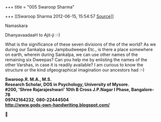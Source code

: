 +++
title = "005 Swaroop Sharma"

+++
[[Swaroop Sharma	2012-06-15, 15:54:57 [Source](https://groups.google.com/g/bvparishat/c/aM8sihKDmsI)]]



Namaskara

  

DhanyavaadaaH to Ajit-ji :-)

What is the significance of these seven divisions of the of the world? As we during our Sankalpa say Jampbudweepe Etc., is there a place somewhere on earth, wherein during Sankalpa, we can use other names of the remaining six Dweepas? Can you help me by enlisting the names of the other Varshas, in case it is readily available? I am curious to know the structure or the kind ofgeographical imagination our ancestors had :-)

  

  

**Swaroop.R. M.A., M.S.  
Research Scholar, DOS in Psychology, University of Mysore.  
#200, 'Shree Rajarajeshwari' 10th B Cross J.P.Nagar I Phase, Bangalore-78  
09742164232**, **080-22444504**  
**<http://www.gods-own-handwriting.blogspot.com/>**  

  
  
  



